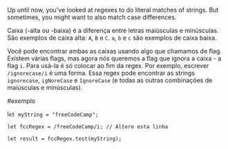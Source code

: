 Up until now, you've looked at regexes to do literal matches of strings. But sometimes, you might want to also match case differences.

Caixa (-alta ou -baixa) é a diferença entre letras maiúsculas e minúsculas. São exemplos de caixa alta: `A`, `B` e `C`. `a`, `b` e `c` são exemplos de caixa baixa.

Você pode encontrar ambas as caixas usando algo que chamamos de flag. Existem várias flags, mas agora nós queremos a flag que ignora a caixa - a flag `i`. Para usá-la é só colocar ao fim da regex. Por exemplo, escrever `/ignorecase/i` é uma forma. Essa regex pode encontrar as strings `ignorecase`, `igNoreCase` e `IgnoreCase` (e todas as outras combinações de maiúsculas e minúsculas).

#exemplo

l`et myString = "freeCodeCamp";`

`let fccRegex = /freeCodeCamp/i; // Altere esta linha`

`let result = fccRegex.test(myString);`
